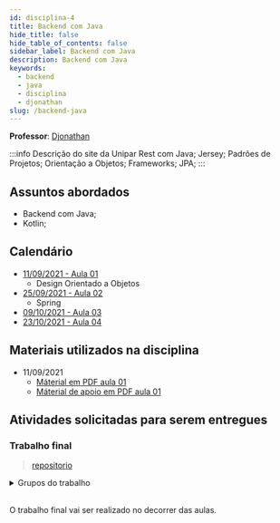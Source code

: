 ```yaml
---
id: disciplina-4
title: Backend com Java
hide_title: false
hide_table_of_contents: false
sidebar_label: Backend com Java
description: Backend com Java
keywords:
  - backend
  - java
  - disciplina
  - djonathan
slug: /backend-java
---
```


**Professor**: [Djonathan](/professores/djonathan)

:::info Descrição do site da Unipar
Rest com Java; Jersey; Padrões de Projetos; Orientação a Objetos; Frameworks;  JPA;
:::

## Assuntos abordados

- Backend com Java;
- Kotlin;

## Calendário

- [11/09/2021 - Aula 01](/blog/12)
  - Design Orientado a Objetos
- [25/09/2021 - Aula 02](/blog/13)
  - Spring
- [09/10/2021 - Aula 03](/blog/#)
- [23/10/2021 - Aula 04](/blog/#)

## Materiais utilizados na disciplina

- 11/09/2021
  - [Máterial em PDF aula 01](/docs/aula-12/Modulo-1-Orientacao-a-Objetos.pdf)
  - [Máterial de apoio em PDF aula 01](/docs/aula-12/Modulo_1_Material_de_Apoio.pdf)

## Atividades solicitadas para serem entregues

### Trabalho final

> [repositorio](https://github.com/pos-unipar/unipar-2021-trabalho-plano)

<details><summary>Grupos do trabalho</summary>

Integrante 1|Integrante 2|Integrante 3 (opcional)|
|-|-|-|
Lucas Baccan|João Kirst| |
Simon|Henrique| |
William Schanoski|Stéfano| |
Bruno Henrique Pereira Szczuk|Jader Hericks Anschau| |
Matheus Gobo|Everton Busse| |
Sergio Schulz|Lucas Martins| |
Victor Paro|Matheus Ferreira| |
Thiago Crestani|Riquelmy| |
Kevin Santos|Adriel Schneider| |
Bruno Reolon|Gabriel Sementino| |
Arnoldo Gonçalves de Lima Junior|Luiz Fernando Brogliatto Ferreira| |

<!-- ![Turmas](/docs/aula-12/turmas_trabalho.png) -->
</details>  
<br />
  

O trabalho final vai ser realizado no decorrer das aulas.